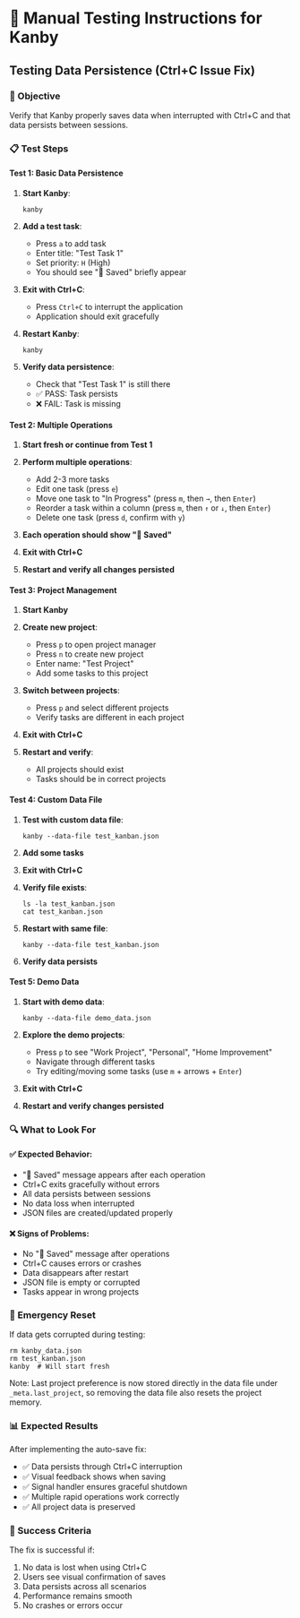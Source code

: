 # 🧪 Manual Testing Instructions for Kanby

## Testing Data Persistence (Ctrl+C Issue Fix)

### 🎯 Objective
Verify that Kanby properly saves data when interrupted with Ctrl+C and that data persists between sessions.

### 📋 Test Steps

#### Test 1: Basic Data Persistence
1. **Start Kanby**:
   ```
   kanby
   ```

2. **Add a test task**:
   - Press `a` to add task
   - Enter title: "Test Task 1"
   - Set priority: `H` (High)
   - You should see "💾 Saved" briefly appear

3. **Exit with Ctrl+C**:
   - Press `Ctrl+C` to interrupt the application
   - Application should exit gracefully

4. **Restart Kanby**:
   ```
   kanby
   ```

5. **Verify data persistence**:
   - Check that "Test Task 1" is still there
   - ✅ PASS: Task persists
   - ❌ FAIL: Task is missing

#### Test 2: Multiple Operations
1. **Start fresh or continue from Test 1**

2. **Perform multiple operations**:
   - Add 2-3 more tasks
   - Edit one task (press `e`)
   - Move one task to "In Progress" (press `m`, then `→`, then `Enter`)
   - Reorder a task within a column (press `m`, then `↑` or `↓`, then `Enter`)
   - Delete one task (press `d`, confirm with `y`)

3. **Each operation should show "💾 Saved"**

4. **Exit with Ctrl+C**

5. **Restart and verify all changes persisted**

#### Test 3: Project Management
1. **Start Kanby**

2. **Create new project**:
   - Press `p` to open project manager
   - Press `n` to create new project
   - Enter name: "Test Project"
   - Add some tasks to this project

3. **Switch between projects**:
   - Press `p` and select different projects
   - Verify tasks are different in each project

4. **Exit with Ctrl+C**

5. **Restart and verify**:
   - All projects should exist
   - Tasks should be in correct projects

#### Test 4: Custom Data File
1. **Test with custom data file**:
   ```
   kanby --data-file test_kanban.json
   ```

2. **Add some tasks**

3. **Exit with Ctrl+C**

4. **Verify file exists**:
   ```
   ls -la test_kanban.json
   cat test_kanban.json
   ```

5. **Restart with same file**:
   ```
   kanby --data-file test_kanban.json
   ```

6. **Verify data persists**

#### Test 5: Demo Data
1. **Start with demo data**:
   ```
   kanby --data-file demo_data.json
   ```

2. **Explore the demo projects**:
   - Press `p` to see "Work Project", "Personal", "Home Improvement"
   - Navigate through different tasks
   - Try editing/moving some tasks (use `m` + arrows + `Enter`)

3. **Exit with Ctrl+C**

4. **Restart and verify changes persisted**

### 🔍 What to Look For

#### ✅ Expected Behavior:
- "💾 Saved" message appears after each operation
- Ctrl+C exits gracefully without errors
- All data persists between sessions
- No data loss when interrupted
- JSON files are created/updated properly

#### ❌ Signs of Problems:
- No "💾 Saved" message after operations
- Ctrl+C causes errors or crashes
- Data disappears after restart
- JSON file is empty or corrupted
- Tasks appear in wrong projects

### 🚨 Emergency Reset
If data gets corrupted during testing:
```
rm kanby_data.json
rm test_kanban.json
kanby  # Will start fresh
```

Note: Last project preference is now stored directly in the data file under `_meta.last_project`, so removing the data file also resets the project memory.

### 📊 Expected Results
After implementing the auto-save fix:
- ✅ Data persists through Ctrl+C interruption
- ✅ Visual feedback shows when saving
- ✅ Signal handler ensures graceful shutdown
- ✅ Multiple rapid operations work correctly
- ✅ All project data is preserved

### 🎉 Success Criteria
The fix is successful if:
1. No data is lost when using Ctrl+C
2. Users see visual confirmation of saves
3. Data persists across all scenarios
4. Performance remains smooth
5. No crashes or errors occur